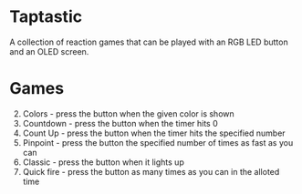 # Taptastic
 A collection of reaction games that can be played with an RGB LED button and an OLED screen.

# Games
2. Colors - press the button when the given color is shown
3. Countdown - press the button when the timer hits 0
4. Count Up - press the button when the timer hits the specified number
5. Pinpoint - press the button the specified number of times as fast as you can
6. Classic - press the button when it lights up
7. Quick fire - press the button as many times as you can in the alloted time